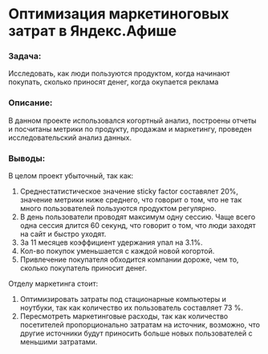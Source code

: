 # Оптимизация маркетиноговых затрат в Яндекс.Афише
### Задача: 
Исследовать, как люди пользуются продуктом, когда начинают покупать, сколько приносят денег, когда окупается реклама
### Описание:
В данном проекте использовался когортный анализ, построены отчеты и посчитаны метрики по продукту, продажам и маркетингу, проведен исследовательский анализ данных.
### Выводы:
В целом проект убыточный, так как:
1.	Среднестатистическое значение sticky factor составялет 20%, значение метрики ниже среднего, что говорит о том, что не так много пользователей пользуются продуктом регулярно.
2.	В день пользователи проводят максимум одну сессию. Чаще всего одна сессия длится 60 секунд, что говорит о том, что люди заходят на сайт и быстро уходят.
3.	За 11 месяцев коэффициент удержания упал на 3.1%. 
4.	Кол-во покупок уменьшается с каждой новой когортой.
5.	Привлечение покупателя обходится компании дороже, чем то, сколько покупатель приносит денег.

Отделу маркетинга стоит: 
1.	Оптимизировать затраты под стационарные компьютеры и ноутбуки, так как количество их пользователь составляет 73 %.
2.	Пересмотреть маркетинговые расходы, так как количество посетителей пропорционально затратам на источник, возможно, что другие источники будут приносить больше новых пользователей с меньшими затратами.


